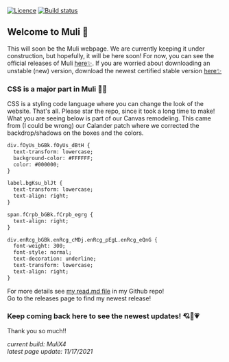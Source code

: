 [![Licence](https://img.shields.io/badge/Licence-MIT-lightgrey.svg)](https://github.com/jamesj503/Muli/blob/master/LICENSE)
[![Build status](https://travis-ci.org/mathiasbynens/he.svg?branch=master)](https://travis-ci.org/github/jamesj503/Muli) 

## Welcome to Muli 👋

This will soon be the Muli webpage. We are currently keeping it under construction, but hopefully, it will be here soon! For now, you can see the official releases of Muli [here✨](https://github.com/jamesj503/Muli/releases/tag/Rel18%3BMuliV12-7). If you are worried about downloading an unstable (new) version, download the newest certified stable version [here✨](https://github.com/jamesj503/Muli/releases/new/)

### CSS is a major part in Muli 👨‍💻

CSS is a styling code language where you can change the look of the website. That's all. Please star the repo, since it took a long time to make! What you are seeing below is part of our Canvas remodeling. This came from (I could be wrong) our Calander patch where we corrected the backdrop/shadows on the boxes and the colors.

```markdown
div.fOyUs_bGBk.fOyUs_dBtH {
  text-transform: lowercase;
  background-color: #FFFFFF;
  color: #000000;
}

label.bgKsu_blJt {
  text-transform: lowercase;
  text-align: right;
}

span.fCrpb_bGBk.fCrpb_egrg {
  text-align: right;
}

div.enRcg_bGBk.enRcg_cMDj.enRcg_pEgL.enRcg_eQnG {
  font-weight: 300;
  font-style: normal;
  text-decoration: underline;
  text-transform: lowercase;
  text-align: right;
}
```

For more details see [my read.md file](https://github.com/jamesj503/Muli#readme) in my Github repo! 
<br> Go to the releases page to find my newest release!

### Keep coming back here to see the newest updates! 💘💖💗

Thank you so much!!

*current build: MuliX4*<br>
*latest page update: 11/17/2021*<br>
